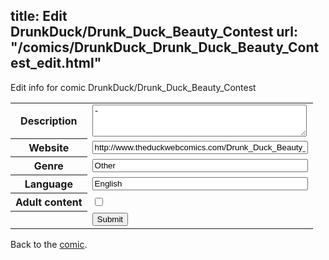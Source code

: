 title: Edit DrunkDuck/Drunk_Duck_Beauty_Contest
url: "/comics/DrunkDuck_Drunk_Duck_Beauty_Contest_edit.html"
---
Edit info for comic DrunkDuck/Drunk_Duck_Beauty_Contest

<form name="comic" action="http://gaepostmail.appspot.com/comic/" method="post">
<table class="comicinfo">
<tr>
<th>Description</th><td><textarea name="description" cols="40" rows="3">-</textarea></td>
</tr>
<tr>
<th>Website</th><td><input type="text" name="url" value="http://www.theduckwebcomics.com/Drunk_Duck_Beauty_Contest/" size="40"/></td>
</tr>
<tr>
<th>Genre</th><td><input type="text" name="genre" value="Other" size="40"/></td>
</tr>
<tr>
<th>Language</th><td><input type="text" name="language" value="English" size="40"/></td>
</tr>
<tr>
<th>Adult content</th><td><input type="checkbox" name="adult" value="adult" /></td>
</tr>
<tr>
<th></th><td>
<input type="hidden" name="comic" value="DrunkDuck_Drunk_Duck_Beauty_Contest" />
<input type="submit" name="submit" value="Submit" />
</td>
</tr>
</table>
</form>

Back to the [comic](DrunkDuck_Drunk_Duck_Beauty_Contest.html).
